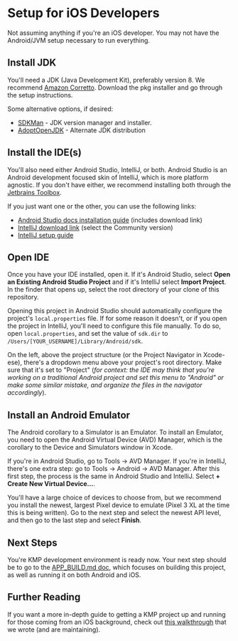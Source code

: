 # Setup for iOS Developers

Not assuming anything if you're an iOS developer. You may not have the Android/JVM setup necessary to run everything. 



## Install JDK

You'll need a JDK (Java Development Kit), preferably version 8. We recommend 
[Amazon Corretto](https://docs.aws.amazon.com/corretto/latest/corretto-8-ug/macos-install.html). Download the pkg 
installer and go through the setup instructions.

Some alternative options, if desired:

- [SDKMan](https://sdkman.io/) - JDK version manager and installer.
- [AdoptOpenJDK](https://adoptopenjdk.net/) - Alternate JDK distribution



## Install the IDE(s)

You'll also need either Android Studio, IntelliJ, or both. Android Studio is an Android development focused skin of IntelliJ, which is more platform agnostic. If you don't have either, we recommend installing both through the [Jetbrains Toolbox](https://www.jetbrains.com/toolbox-app/download/download-thanks.html).

If you just want one or the other, you can use the following links:

- [Android Studio docs installation guide](https://developer.android.com/studio/install) (includes download link)
- [IntelliJ download link](https://www.jetbrains.com/idea/download/#section=mac) (select the Community version)
- [IntelliJ setup guide](https://www.jetbrains.com/help/idea/run-for-the-first-time.html)



## Open IDE

Once you have your IDE installed, open it. If it's Android Studio, select **Open an Existing Android Studio Project** and if it's IntelliJ select **Import Project**. In the finder that opens up, select the root directory of your clone of this repository.

Opening this project in Android Studio should automatically configure the project's `local.properties` file. If for some reason it doesn't, or if you open the project in IntelliJ, you'll need to configure this file manually. To do so, open `local.properties`, and set the value of `sdk.dir` to `/Users/[YOUR_USERNAME]/Library/Android/sdk`.

On the left, above the project structure (or the Project Navigator in Xcode-ese), there's a dropdown menu above your project's root directory. Make sure that it's set to "Project" (_for context: the IDE may think that you're working on a traditional Android project and set this menu to "Android" or make some similar mistake, and organize the files in the navigator accordingly_).



## Install an Android Emulator

The Android corollary to a Simulator is an Emulator. To install an Emulator, you need to open the Android Virtual Device (AVD) Manager, which is the corollary to the Device and Simulators window in Xcode. 

If you're in Android Studio, go to Tools -> AVD Manager. If you're in IntelliJ, there's one extra step: go to Tools -> Android -> AVD Manager. After this first step, the process is the same in Android Studio and IntelliJ. Select **+ Create New Virtual Device...**. 

You'll have a large choice of devices to choose from, but we recommend you install the newest, largest Pixel device to emulate (Pixel 3 XL at the time this is being written). Go to the next step and select the newest API level, and then go to the last step and select **Finish**.



## Next Steps

You're KMP development environment is ready now. Your next step should be to go to the [APP_BUILD.md doc](https://github.com/touchlab/KaMPStarter/blob/master/docs/APP_BUILD.md), which focuses on building this project, as well as running it on both Android and iOS.



## Further Reading

If you want a more in-depth guide to getting a KMP project up and running for those coming from an iOS background, check out [this walkthrough](https://www.infoq.com/articles/kotlin-multiplatform-ios-developers/) that we wrote (and are maintaining).


